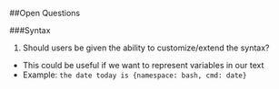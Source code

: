 ##Open Questions

###Syntax
1. Should users be given the ability to customize/extend the syntax? 
  * This could be useful if we want to represent variables in our text 
  * Example: `the date today is {namespace: bash, cmd: date}`
